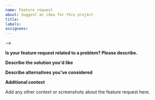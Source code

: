 ```yaml
---
name: Feature request
about: Suggest an idea for this project
title:
labels:
assignees:
---
```


<!--
IF YOU DON'T FILL OUT THE FOLLOWING INFORMATION, WE MIGHT CLOSE YOUR ISSUE WITHOUT INVESTIGATING


!! Please do not submit support requests here. !!


For technical support, please consider subscribing to our **[NODE-OPCUA membership program](https://support.sterfive.com)**
     
                           https://support.sterfive.com
                 
Professional support ensures the following:

- 🚀 Fast reply and resolution
- 🔐 confidentiality & privacy
- 🔍 dedicated investigation for your issue
- 🐛 prompt resolution of bugs or issues
- 📖 free access to the most up to date and online version of [node-opcua by example](https://leanpub.com/node-opcuabyexample-edition2024)


You may also [contact Sterfive directly](https://www.sterfive.com) for dedicated professional support: mailto:contact@sterfive.com


**Consider backing or sponsoring the node-opcua initiative** 

Node-opcua is an initiative of sterfive.com.
Sterfive is an independent company and not affiliated with any industrial or software vendors.
Sterfive is a corporate member of the OPC Foundation.
Sterfive needs the support of the node-opcua users to maintain a high-quality level and always up-to-date technology. 

Once you have evaluated node-opcua and prove it useful to your company, please consider backing us and sponsoring us.

                 https://github.com/sponsors/node-opcua 
             or 
                 https://opencollective.com/node-opcua 
             or
                 contact us directly   mailto:contact@sterfive.com
                 
Grants ensure the following:

🔨 Long-term maintenance of the project
⚙️ maintain the website and continuous integration platform
🛣  Progress on the road-map
🐛 Quick responses to bug reports
🚀 New features & enhancements
⚖️ representing the node-opcua user community at the OPC Foundation

Features requests are considered in order of relevance and thanks to the support of our sponsors.

-->



-->

**Is your feature request related to a problem? Please describe.**
<!-- 
    A clear and concise description of what the problem is. 
--->

**Describe the solution you'd like**
<!-- 
    Provide a clear and concise description of what you want to happen.
--->

**Describe alternatives you've considered**
<!-- 
    Provide a clear and concise description of any alternative solutions or features you've considered.
--->

**Additional context**

Add any other context or screenshots about the feature request here.

